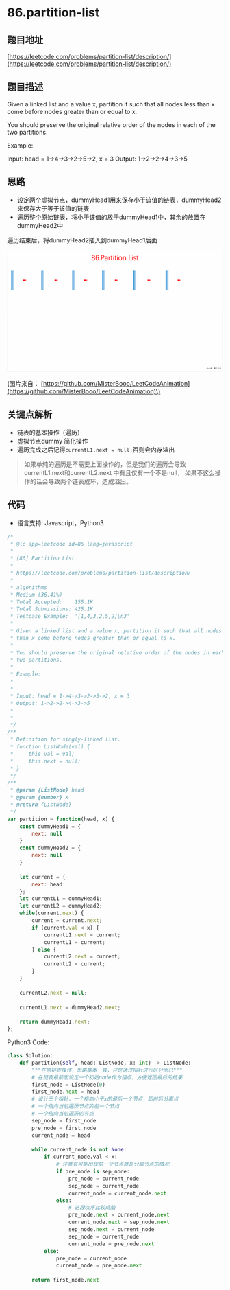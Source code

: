 # 86.partition-list

## 题目地址

[https://leetcode.com/problems/partition-list/description/](https://leetcode.com/problems/partition-list/description/)

## 题目描述

Given a linked list and a value x, partition it such that all nodes less than x come before nodes greater than or equal to x.

You should preserve the original relative order of the nodes in each of the two partitions.

Example:

Input: head = 1-&gt;4-&gt;3-&gt;2-&gt;5-&gt;2, x = 3 Output: 1-&gt;2-&gt;2-&gt;4-&gt;3-&gt;5

## 思路

* 设定两个虚拟节点，dummyHead1用来保存小于该值的链表，dummyHead2来保存大于等于该值的链表
* 遍历整个原始链表，将小于该值的放于dummyHead1中，其余的放置在dummyHead2中

遍历结束后，将dummyHead2插入到dummyHead1后面

![86.partition-list](../.gitbook/assets/86.partition-list.gif)

\(图片来自： [https://github.com/MisterBooo/LeetCodeAnimation](https://github.com/MisterBooo/LeetCodeAnimation)\)

## 关键点解析

* 链表的基本操作（遍历）
* 虚拟节点dummy 简化操作
* 遍历完成之后记得`currentL1.next = null;`否则会内存溢出

> 如果单纯的遍历是不需要上面操作的，但是我们的遍历会导致currentL1.next和currentL2.next 中有且仅有一个不是null， 如果不这么操作的话会导致两个链表成环，造成溢出。

## 代码

* 语言支持: Javascript，Python3

```javascript
/*
 * @lc app=leetcode id=86 lang=javascript
 *
 * [86] Partition List
 *
 * https://leetcode.com/problems/partition-list/description/
 *
 * algorithms
 * Medium (36.41%)
 * Total Accepted:    155.1K
 * Total Submissions: 425.1K
 * Testcase Example:  '[1,4,3,2,5,2]\n3'
 *
 * Given a linked list and a value x, partition it such that all nodes less
 * than x come before nodes greater than or equal to x.
 * 
 * You should preserve the original relative order of the nodes in each of the
 * two partitions.
 * 
 * Example:
 * 
 * 
 * Input: head = 1->4->3->2->5->2, x = 3
 * Output: 1->2->2->4->3->5
 * 
 * 
 */
/**
 * Definition for singly-linked list.
 * function ListNode(val) {
 *     this.val = val;
 *     this.next = null;
 * }
 */
/**
 * @param {ListNode} head
 * @param {number} x
 * @return {ListNode}
 */
var partition = function(head, x) {
    const dummyHead1 = {
        next: null
    }
    const dummyHead2 = {
        next: null
    }

    let current = {
        next: head
    };
    let currentL1 = dummyHead1;
    let currentL2 = dummyHead2;
    while(current.next) {
        current = current.next;
        if (current.val < x) {
            currentL1.next = current;
            currentL1 = current;
        } else {
            currentL2.next = current;
            currentL2 = current;
        }
    }

    currentL2.next = null;

    currentL1.next = dummyHead2.next;

    return dummyHead1.next;
};
```

Python3 Code:

```python
class Solution:
    def partition(self, head: ListNode, x: int) -> ListNode:
        """在原链表操作，思路基本一致，只是通过指针进行区分而已"""
        # 在链表最前面设定一个初始node作为锚点，方便返回最后的结果
        first_node = ListNode(0)
        first_node.next = head
        # 设计三个指针，一个指向小于x的最后一个节点，即前后分离点
        # 一个指向当前遍历节点的前一个节点
        # 一个指向当前遍历的节点
        sep_node = first_node
        pre_node = first_node
        current_node = head

        while current_node is not None:
            if current_node.val < x:
                # 注意有可能出现前一个节点就是分离节点的情况
                if pre_node is sep_node:
                    pre_node = current_node
                    sep_node = current_node
                    current_node = current_node.next
                else:
                    # 这段次序比较烧脑
                    pre_node.next = current_node.next
                    current_node.next = sep_node.next
                    sep_node.next = current_node
                    sep_node = current_node
                    current_node = pre_node.next
            else:
                pre_node = current_node
                current_node = pre_node.next

        return first_node.next
```

